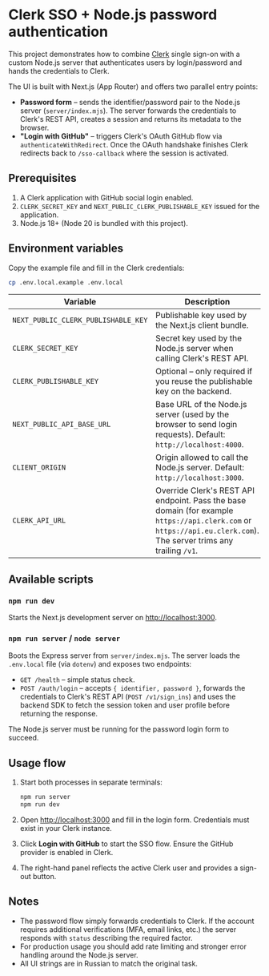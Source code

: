 # Clerk SSO + Node.js password authentication

This project demonstrates how to combine [Clerk](https://clerk.com/) single sign-on with a custom Node.js server that authenticates users by login/password and hands the credentials to Clerk.

The UI is built with Next.js (App Router) and offers two parallel entry points:

- **Password form** – sends the identifier/password pair to the Node.js server (`server/index.mjs`). The server forwards the credentials to Clerk's REST API, creates a session and returns its metadata to the browser.
- **"Login with GitHub"** – triggers Clerk's OAuth GitHub flow via `authenticateWithRedirect`. Once the OAuth handshake finishes Clerk redirects back to `/sso-callback` where the session is activated.

## Prerequisites

1. A Clerk application with GitHub social login enabled.
2. `CLERK_SECRET_KEY` and `NEXT_PUBLIC_CLERK_PUBLISHABLE_KEY` issued for the application.
3. Node.js 18+ (Node 20 is bundled with this project).

## Environment variables

Copy the example file and fill in the Clerk credentials:

```bash
cp .env.local.example .env.local
```

| Variable | Description |
| --- | --- |
| `NEXT_PUBLIC_CLERK_PUBLISHABLE_KEY` | Publishable key used by the Next.js client bundle. |
| `CLERK_SECRET_KEY` | Secret key used by the Node.js server when calling Clerk's REST API. |
| `CLERK_PUBLISHABLE_KEY` | Optional – only required if you reuse the publishable key on the backend. |
| `NEXT_PUBLIC_API_BASE_URL` | Base URL of the Node.js server (used by the browser to send login requests). Default: `http://localhost:4000`. |
| `CLIENT_ORIGIN` | Origin allowed to call the Node.js server. Default: `http://localhost:3000`. |
| `CLERK_API_URL` | Override Clerk's REST API endpoint. Pass the base domain (for example `https://api.clerk.com` or `https://api.eu.clerk.com`). The server trims any trailing `/v1`. |

## Available scripts

### `npm run dev`

Starts the Next.js development server on [http://localhost:3000](http://localhost:3000).

### `npm run server` / `node server`

Boots the Express server from `server/index.mjs`. The server loads the `.env.local` file (via `dotenv`) and exposes two endpoints:

- `GET /health` – simple status check.
- `POST /auth/login` – accepts `{ identifier, password }`, forwards the credentials to Clerk's REST API (`POST /v1/sign_ins`) and uses the backend SDK to fetch the session token and user profile before returning the response.

The Node.js server must be running for the password login form to succeed.

## Usage flow

1. Start both processes in separate terminals:

   ```bash
   npm run server
   npm run dev
   ```

2. Open [http://localhost:3000](http://localhost:3000) and fill in the login form. Credentials must exist in your Clerk instance.
3. Click **Login with GitHub** to start the SSO flow. Ensure the GitHub provider is enabled in Clerk.
4. The right-hand panel reflects the active Clerk user and provides a sign-out button.

## Notes

- The password flow simply forwards credentials to Clerk. If the account requires additional verifications (MFA, email links, etc.) the server responds with `status` describing the required factor.
- For production usage you should add rate limiting and stronger error handling around the Node.js server.
- All UI strings are in Russian to match the original task.
